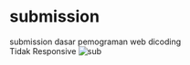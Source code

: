 # submission
submission dasar pemograman web dicoding<br>
Tidak Responsive
![sub](https://user-images.githubusercontent.com/50755376/126978141-4e046dff-0118-4f11-a8d8-f5a8eb5bc4e5.png)

